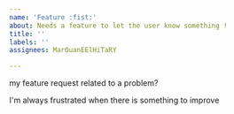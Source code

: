 ```yaml
---
name: 'Feature :fist:'
about: Needs a feature to let the user know something !
title: ''
labels: ''
assignees: MarOuanEElHiTaRY

---
```


my feature request related to a problem?

I'm always frustrated when there is something to improve
